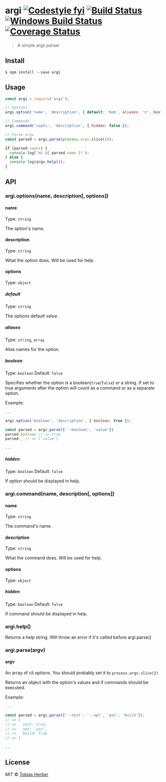 # argi [![Codestyle fyi](https://img.shields.io/badge/code%20style-fyi-E91E63.svg)](https://github.com/tobihrbr/fyi) [![Build Status](https://travis-ci.org/herber/argi.svg?branch=master)](https://travis-ci.org/herber/argi) [![Windows Build Status](https://ci.appveyor.com/api/projects/status/rvyedmu554502dlc?svg=true)](https://ci.appveyor.com/project/tobihrbr/argi) [![Coverage Status](https://coveralls.io/repos/github/herber/argi/badge.svg?branch=master)](https://coveralls.io/github/herber/argi?branch=master)

> A simple args parser

## Install

```
$ npm install --save argi
```

## Usage

```js
const argi = require('argi');

// Options
argi.option('name', 'description', { default: 'bob', aliases: 'n', boolean: false, hidden: false });

// Commands
argi.command('sayhi', 'description', { hidden: false });

// Parse argv
const parsed = argi.parse(process.argv.slice(2));

if (parsed.sayhi) {
  console.log(`Hi ${ parsed.name }!`);
} else {
  console.log(args.help());
}
```

## API

### argi.options(name, description[, options])

#### name

Type: `string`

The option's name.

#### description

Type: `string`

What the option does. Will be used for help.

#### options

Type: `object`

##### default

Type: `string`

The options default value.

##### aliases

Type: `string`, `array`

Alias names for the option.

##### boolean

Type: `boolean`
Default: `false`

Specifies whether the option is a boolean(`true`/`false`) or a string. If set to true arguments after the option will count as a command or as a separate option.

Example:

```js
...

argi.option('boolean', 'description', { boolean: true });

const parsed = argi.parse(['--boolean', 'value'])
parsed.boolean // => true
parsed._ // => ['value']

...
```

##### hidden

Type: `boolean`
Default: `false`

If option should be displayed in help.

### argi.command(name, description[, options])

#### name

Type: `string`

The command's name.

#### description

Type: `string`

What the command does. Will be used for help.

#### options

Type: `object`

##### hidden

Type: `boolean`
Default: `false`

If command should be displayed in help.

### argi.help()

Returns a help string. Will throw an error if it's called before argi.parse()

### argi.parse(argv)

#### argv

An array of cli options. You should probably set it to `process.argv.slice(2)`

Returns an object with the option's values and if commands should be executed.

Example:

```js
...

const parsed = argi.parse(['--test', '--opt', 'yes', 'build']);
// => {
// =>   test: true,
// =>   opt: 'yes',
// =>   build: true
// => }

...
```

## License

MIT © [Tobias Herber](https://tobihrbr.com)
